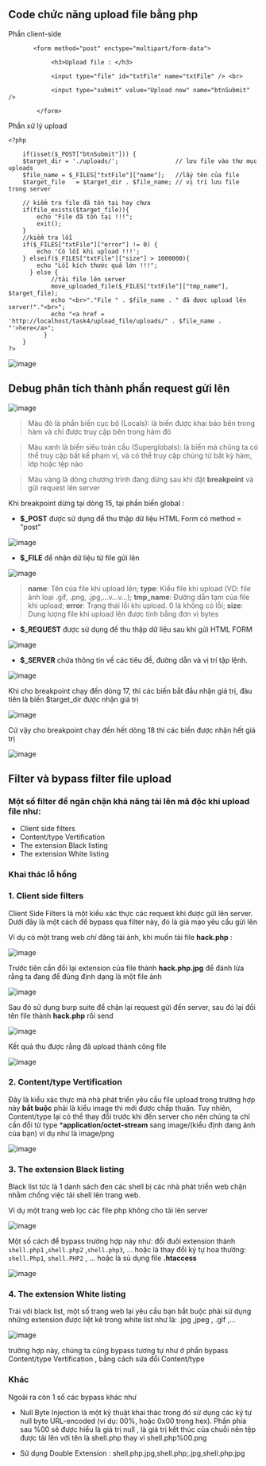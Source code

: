 ## Code chức năng upload file bằng php

Phần client-side
```
       <form method="post" enctype="multipart/form-data">
                
            <h3>Upload file : </h3>
                
            <input type="file" id="txtFile" name="txtFile" /> <br>

            <input type="submit" value="Upload now" name="btnSubmit" />

        </form>
```

Phần xử lý upload 

```
<?php
              
    if(isset($_POST["btnSubmit"])) {
    $target_dir = './uploads/';                // lưu file vào thư mục uploads
    $file_name = $_FILES["txtFile"]["name"];   //lấy tên của file
    $target_file   = $target_dir . $file_name; // vị trí lưu file trong server

    // kiểm tra file đã tồn tại hay chưa
    if(file_exists($target_file)){
        echo "File đã tồn tại !!!";
        exit();
    } 
    //kiểm tra lỗi                 
    if($_FILES["txtFile"]["error"] != 0) { 
        echo 'Có lỗi khi upload !!!';
    } elseif($_FILES["txtFile"]["size"] > 1000000){
        echo "Lỗi kích thước quá lớn !!!";
      } else {
            //tải file lên server
            move_uploaded_file($_FILES["txtFile"]["tmp_name"], $target_file);
            echo "<br>"."File " . $file_name . " đã được upload lên server!"."<br>";
            echo "<a href = 'http://localhost/task4/upload_file/uploads/" . $file_name . "'>here</a>";    
          }
    }
?>
```

![image](https://github.com/itravnn/kcsc_train/assets/127108265/bc853e69-ea22-4f34-b3fb-0e74c4fbd82e)

## Debug phân tích thành phần request gửi lên

![image](https://github.com/itravnn/kcsc_train/assets/127108265/d8073745-650e-4ce1-aa06-ee4422efec0a)

>Màu đỏ là phần biến cục bộ (Locals): là biến được khai báo bên trong hàm và chỉ được truy cập bên trong hàm đó

>Màu xanh là biến siêu toàn cầu (Superglobals): là biến mà chũng ta có thể truy cập bất kể phạm vi, và có thể truy cập chúng từ bất kỳ hàm, lớp hoặc tệp nào

>Màu vàng là dòng chương trình đang dừng sau khi đặt **breakpoint** và gửi request lên server

Khi breakpoint dừng tại dòng 15, tại phần biến global :

- **$_POST** được sử dụng để thu thập dữ liệu HTML Form có method = "post"
  
![image](https://github.com/itravnn/kcsc_train/assets/127108265/a6ded67e-ecf8-4e7a-8878-b7b3e864eb87)

- **$_FILE** để nhận dữ liệu từ file gửi lên

![image](https://github.com/itravnn/kcsc_train/assets/127108265/6c8057f1-9ae5-4a15-92b8-4579099fb476)

>**name**: Tên của file khi upload lên; 
**type**: Kiểu file khi upload (VD: file ảnh loại .gif, .png, .jpg,…v…v…); 
**tmp_name**: Đường dẫn tạm của file khi upload; 
**error**: Trạng thái lỗi khi upload. 0 là không có lỗi; 
**size**: Dung lượng file khi upload lên được tính bằng đơn vị bytes

- **$_REQUEST** được sử dụng để thu thập dữ liệu sau khi gửi HTML FORM

![image](https://github.com/itravnn/kcsc_train/assets/127108265/b14a628a-2022-48fe-b13a-070c57685706)

- **$_SERVER** chứa thông tin về các tiêu đề, đường dẫn và vị trí tập lệnh.

![image](https://github.com/itravnn/kcsc_train/assets/127108265/1c682c56-640a-454f-8684-238319e2f85d)

Khi cho breakpoint chạy đến dòng 17, thì các biến bắt đầu nhận giá trị, đàu tiên là biến $target_dir được nhận giá trị 

![image](https://github.com/itravnn/kcsc_train/assets/127108265/a8aa406b-c5d8-42b5-a130-d7d17ea36269)

Cứ vậy cho breakpoint chạy đến hết dòng 18 thì các biến được nhận hết giá trị

![image](https://github.com/itravnn/kcsc_train/assets/127108265/b65023a0-3731-4217-89c9-468debbe2f6f)

## Filter và bypass filter file upload

### Một số filter để ngăn chặn khả năng tải lên mã độc khi upload file như:

- Client side filters
- Content/type Vertification
- The extension Black listing
- The extension White listing

### Khai thác lỗ hổng

### 1. Client side filters

Client Side Filters là một kiểu xác thực các request khi được gửi lên server. Dưới đây là một cách để bypass qua filter này, đó là giả mạo yêu cầu gửi lên

Ví dụ có một trang web *chỉ* đăng tải ảnh, khi muốn tải file **hack.php** : 

![image](https://github.com/itravnn/kcsc_train/assets/127108265/b6e5c599-5146-4465-8608-9d1d660f7e7a)

Trước tiên cần đổi lại extension của file thành **hack.php.jpg** để đánh lừa rằng ta đang để đúng định dạng là một file ảnh

![image](https://github.com/itravnn/kcsc_train/assets/127108265/abaf2ad7-4acf-4d84-9b00-89bc185b060d)

Sau đó sử dụng burp suite để chặn lại request gửi đến server, sau đó lại đổi tên file thành **hack.php** rồi send

![image](https://github.com/itravnn/kcsc_train/assets/127108265/ced41500-03ed-4f96-880e-385fbe0b9e45)

Kết quả thu được rằng đã upload thành công file

![image](https://github.com/itravnn/kcsc_train/assets/127108265/3d0feaa5-46cd-4866-8a27-cc2a3317315e)

### 2. Content/type Vertification

Đây là kiểu xác thực mà nhà phát triển yêu cầu file upload trong trường hợp này **bắt buộc** phải là kiểu image thì mới được chấp thuận. Tuy nhiên, Content/type lại có thể thay đổi trước khi đến server cho nên chúng ta chỉ cần đổi từ type ***application/octet-stream** sang image/(kiểu định dang ảnh của bạn) ví dụ như là image/png

![image](https://github.com/itravnn/kcsc_train/assets/127108265/4fa74d22-9411-4b40-b1bb-8a8bdf99a422)

### 3. The extension Black listing

Black list tức là 1 danh sách đen các shell bị các nhà phát triển web chặn nhằm chống việc tải shell lên trang web.

Ví dụ một trang web lọc các file php không cho tải lên server

![image](https://github.com/itravnn/kcsc_train/assets/127108265/b1331331-6645-48c0-a158-63d1b5dac04b)

Một số cách để bypass trường hợp này như: đổi đuôi extension thành `shell.php1` ,`shell.php2` ,`shell.php3`, ... hoặc là thay đổi ký tự hoa thường:  `shell.Php1`, `shell.PHP2` , ... hoặc là sủ dụng file **.htaccess** 

![image](https://github.com/itravnn/kcsc_train/assets/127108265/b4c955a5-201f-4887-85de-5bace6df19df)


### 4. The extension White listing

Trái với black list, một số trang web lại yêu cầu bạn bắt buộc phải sử dụng những extension được liệt kê trong white list như là: .jpg ,jpeg , .gif ,...

![image](https://github.com/itravnn/kcsc_train/assets/127108265/95a0e9f2-f46f-4a9f-95ca-ea4ff903f058)

trường hợp này, chúng ta cũng bypass tương tự như ở phần bypass Content/type Vertification , bằng cách sửa đổi Content/type

### Khác

Ngoài ra còn 1 số các bypass khác như

- Null Byte Injection là một kỹ thuật khai thác trong đó sử dụng các ký tự null byte URL-encoded (ví dụ: 00%, hoặc 0x00 trong hex). Phần phía sau %00 sẽ được hiểu là giá trị null , là giá trị kết thúc của chuỗi nên tệp được tải lên với tên là shell.php thay vì shell.php%00.png

- Sử dụng Double Extension : shell.php.jpg,shell.php;.jpg,shell.php:jpg


















